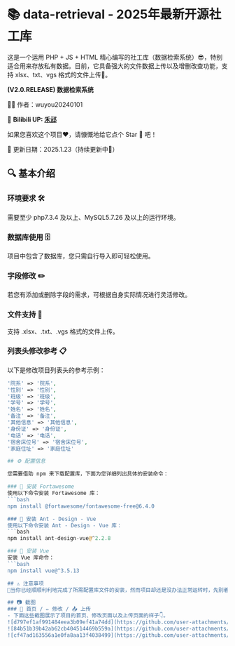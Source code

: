 # 📚 data-retrieval - 2025年最新开源社工库

这是一个运用 PHP + JS + HTML 精心编写的社工库（数据检索系统）😎，特别适合用来存放私有数据。目前，它具备强大的文件数据上传以及增删改查功能，支持 xlsx、txt、vgs 格式的文件上传👏。

**(V2.0.RELEASE) 数据检索系统**

👨‍💻 作者：wuyou20240101

🎥 **Bilibili UP: [禾邧](https://space.bilibili.com/1668035101?spm_id_from=333.1007.0.0)** 

如果您喜欢这个项目❤，请慷慨地给它点个 Star 🌟 吧！

📅 更新日期：2025.1.23（持续更新中🚀）

## 🔍 基本介绍

### 环境要求 🛠️
需要至少 php7.3.4 及以上、MySQL5.7.26 及以上的运行环境。

### 数据库使用 🗄️
项目中包含了数据库，您只需自行导入即可轻松使用。

### 字段修改 ✏️
若您有添加或删除字段的需求，可根据自身实际情况进行灵活修改。

### 文件支持 📂
支持 .xlsx、.txt、.vgs 格式的文件上传。

### 列表头修改参考 📋
以下是修改项目列表头的参考示例：
```php
'院系' => '院系',
'性别' => '性别',
'班级' => '班级',
'学号' => '学号',
'姓名' => '姓名',
'备注' => '备注',
'其他信息' => '其他信息',
'身份证' => '身份证',
'电话' => '电话',
'宿舍床位号' => '宿舍床位号',
'家庭住址' => '家庭住址'

## ⚙️ 配置信息

您需要借助 npm 来下载配置库，下面为您详细列出具体的安装命令：

### 💪 安装 Fortawesome
使用以下命令安装 Fortawesome 库：
```bash
npm install @fortawesome/fontawesome-free@6.4.0

### 🎨 安装 Ant - Design - Vue
使用以下命令安装 Ant - Design - Vue 库：
```bash
npm install ant-design-vue@^2.2.8

### 🧬 安装 Vue
安装 Vue 库命令：
```bash
npm install vue@^3.5.13

## ⚠️ 注意事项
🎉当你已经顺顺利利地完成了所需配置库文件的安装，然而项目却还是没办法正常运转时，先别着急😌。你一定要认认真真、仔仔细细地检查一下项目里引用的库文件路径是否准确无误哦🧐。有时候，一个小小的路径错误就可能导致项目“卡壳”啦😜。

## 📷 截图
### 🌟 首页 / ✏️ 修改 / 📤 上传
- 下面这些截图展示了项目的首页、修改页面以及上传页面的样子👇。
![d797ef1af991484eea3b09ef41a74dd](https://github.com/user-attachments/assets/aba8f61f-20ff-4356-9135-2ec2800f7178)
![84b51b39b42ab62cb404514469b559a](https://github.com/user-attachments/assets/84caba64-1c4d-49f7-a24b-d9a25e42f7d8)
![cf47ad163556a1e0fa8aa13f4038499](https://github.com/user-attachments/assets/e358f48e-3525-4b0b-84ad-b3a7601bd064)
